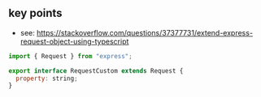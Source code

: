 ## key points

- see: https://stackoverflow.com/questions/37377731/extend-express-request-object-using-typescript

```js
import { Request } from "express";

export interface RequestCustom extends Request {
  property: string;
}
```
